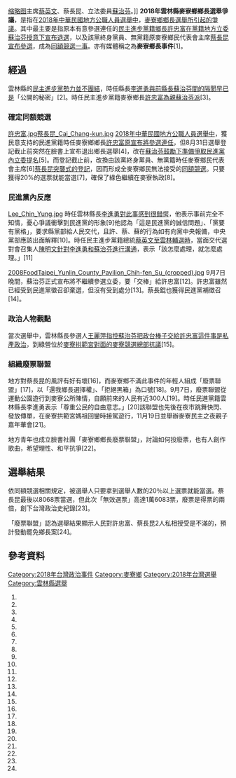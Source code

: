 [缩略图](https://zh.wikipedia.org/wiki/File:許忠富、蔡英文、蔡長昆、蘇治芬等人.jpg "fig:缩略图")主席[蔡英文](../Page/蔡英文.md "wikilink")、蔡長昆、立法委員[蘇治芬](../Page/蘇治芬.md "wikilink")。\]\]
**2018年雲林縣麥寮鄉鄉長選舉爭議**，是指在[2018年中華民國地方公職人員選舉中](../Page/2018年中華民國地方公職人員選舉.md "wikilink")，[麥寮鄉鄉長選舉所引起的爭議](https://zh.wikipedia.org/wiki/麥寮鄉 "wikilink")。其中最主要是指原本有意參選連任的[民主進步黨籍鄉長](../Page/民主進步黨.md "wikilink")[許忠富在黨籍地方](https://zh.wikipedia.org/wiki/許忠富 "wikilink")[立委](https://zh.wikipedia.org/wiki/立委 "wikilink")[蘇治芬授意下宣布退選](../Page/蘇治芬.md "wikilink")，以及該黨終身黨員、無黨籍原麥寮鄉民代表會主席[蔡長昆宣布參選](https://zh.wikipedia.org/wiki/蔡長昆 "wikilink")，成為[同額競選一事](https://zh.wikipedia.org/wiki/同額競選 "wikilink")。亦有媒體稱之為**麥寮鄉長事件**\[1\]。

## 經過

雲林縣的[民主進步黨勢力並不團結](../Page/民主進步黨.md "wikilink")，時任縣長[李進勇與前縣長](../Page/李進勇.md "wikilink")[蘇治芬間的隔閡早已是](../Page/蘇治芬.md "wikilink")「公開的秘密」\[2\]。時任民主進步黨籍麥寮鄉長[許忠富為親蘇治芬派](https://zh.wikipedia.org/wiki/許忠富 "wikilink")\[3\]。

### 確定同額競選

[許忠富.jpg](https://zh.wikipedia.org/wiki/File:許忠富.jpg "fig:許忠富.jpg")[蔡長昆_Cai_Chang-kun.jpg](https://zh.wikipedia.org/wiki/File:蔡長昆_Cai_Chang-kun.jpg "fig:蔡長昆_Cai_Chang-kun.jpg")
[2018年中華民國地方公職人員選舉中](../Page/2018年中華民國地方公職人員選舉.md "wikilink")，獲民意支持的民進黨籍時任麥寮鄉鄉長[許忠富原宣布將參選連任](https://zh.wikipedia.org/wiki/許忠富 "wikilink")，但8月31日選舉登記截止前突然在臉書上宣布退出鄉長選舉\[4\]，改在[蘇治芬鼓勵下準備爭取民進黨內立委提名](../Page/蘇治芬.md "wikilink")\[5\]。而登記截止前，改換由該黨終身黨員、無黨籍時任麥寮鄉民代表會主席\[6\][蔡長昆突襲式的登記](https://zh.wikipedia.org/wiki/蔡長昆 "wikilink")，因而形成全麥寮鄉民無法接受的[同額競選](https://zh.wikipedia.org/wiki/同額競選 "wikilink")。只要獲得20%的選票就能當選\[7\]，確保了綠色繼續在麥寮執政\[8\]。

### 民進黨內反應

[Lee_Chin_Yung.jpg](https://zh.wikipedia.org/wiki/File:Lee_Chin_Yung.jpg "fig:Lee_Chin_Yung.jpg")
時任雲林縣長[李進勇對此事感到很錯愕](../Page/李進勇.md "wikilink")，他表示事前完全不知情，憂心爭議衝擊到民進黨的形象\[9\]他認為「這是民進黨的誠信問題」、「黨要有黨格」，要求縣黨部給人民交代，且許、蔡、蘇的行為如有向黨中央報備，中央黨部應該出面解釋\[10\]。時任民主進步黨籍總統[蔡英文至雲林輔選時](../Page/蔡英文.md "wikilink")，當面交代選對會召集人[陳明文針對李進勇和蘇治芬進行溝通](../Page/陳明文.md "wikilink")，表示「該怎麼處理，就怎麼處理。」\[11\]

[2008FoodTaipei_Yunlin_County_Pavilion_Chih-fen_Su_(cropped).jpg](https://zh.wikipedia.org/wiki/File:2008FoodTaipei_Yunlin_County_Pavilion_Chih-fen_Su_\(cropped\).jpg "fig:2008FoodTaipei_Yunlin_County_Pavilion_Chih-fen_Su_(cropped).jpg")
9月7日晚間，蘇治芬正式宣布將不繼續參選立委，要「交棒」給許忠富\[12\]。許忠富雖然已經受到民進黨徵召卻棄選，但沒有受到處分\[13\]。蔡長錕也獲得民進黨補徵召\[14\]。

### 政治人物觀點

當次選舉中，雲林縣長參選人[王麗萍指控蘇治芬把政台棒子交給許忠富這件事是私產政治](../Page/王麗萍_\(台灣政治人物\).md "wikilink")，到綠營位於[麥寮拱範宮對面的麥寮競選總部抗議](../Page/麥寮拱範宮.md "wikilink")\[15\]。

### 組織廢票聯盟

地方對蔡長昆的風評有好有壞\[16\]，而麥寮鄉不滿此事件的年輕人組成「廢票聯盟」\[17\]，以「還我鄉長選擇權」、「拒絕黑箱」為口號\[18\]。9月7日，廢票聯盟從運動公園遊行到麥寮公所陳情，自願前來的人民有近300人\[19\]。時任民進黨籍雲林縣長李進勇表示「尊重公民的自由意志。」\[20\]該聯盟也先後在夜市跳舞快閃、發放傳單，在麥寮拱範宮媽祖回鑾時接駕遊行，11月19日並舉辦麥寮民主之夜親子嘉年華會\[21\]。

地方青年也成立臉書社團「麥寮鄉鄉長廢票聯盟」，討論如何投廢票，也有人創作歌曲，希望理性、和平抗爭\[22\]。

## 選舉結果

依同額競選相關規定，被選舉人只要拿到選舉人數的20％以上選票就能當選。蔡長昆最後以8068票當選，但此次「無效選票」高達1萬6083票，廢票是得票的兩倍，創下台灣政治史紀錄\[23\]。

「廢票聯盟」認為選舉結果顯示人民對許忠富、蔡長昆2人私相授受是不滿的，預計發動罷免鄉長案\[24\]。

## 參考資料

[Category:2018年台灣政治事件](https://zh.wikipedia.org/wiki/Category:2018年台灣政治事件 "wikilink")
[Category:麥寮鄉](https://zh.wikipedia.org/wiki/Category:麥寮鄉 "wikilink")
[Category:2018年台灣選舉](https://zh.wikipedia.org/wiki/Category:2018年台灣選舉 "wikilink")
[Category:雲林縣選舉](https://zh.wikipedia.org/wiki/Category:雲林縣選舉 "wikilink")

1.

2.
3.

4.

5.
6.
7.

8.

9.

10.
11.
12.
13.

14.
15.

16.
17.
18.

19.
20.
21.

22.
23.

24.
